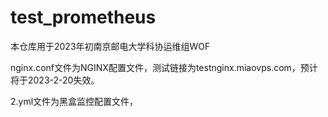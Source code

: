# test_prometheus
本仓库用于2023年初南京邮电大学科协运维组WOF

nginx.conf文件为NGINX配置文件，测试链接为testnginx.miaovps.com，预计将于2023-2-20失效。

2.yml文件为黑盒监控配置文件，
